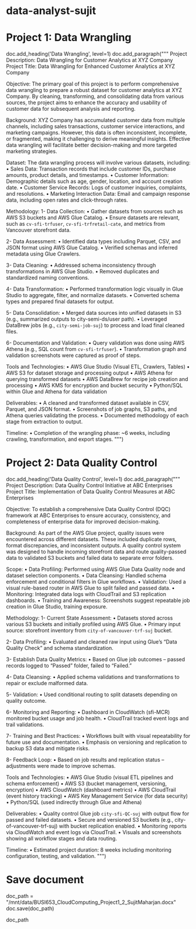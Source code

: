 # data-analyst-sujit
# Project 1: Data Wrangling
doc.add_heading('Data Wrangling', level=1)
doc.add_paragraph("""
Project Description: Data Wrangling for Customer Analytics at XYZ Company
Project Title: Data Wrangling for Enhanced Customer Analytics at XYZ Company

Objective: The primary goal of this project is to perform comprehensive data wrangling to prepare a robust dataset for customer analytics at XYZ Company. By cleaning, transforming, and consolidating data from various sources, the project aims to enhance the accuracy and usability of customer data for subsequent analysis and reporting.

Background: XYZ Company has accumulated customer data from multiple channels, including sales transactions, customer service interactions, and marketing campaigns. However, this data is often inconsistent, incomplete, or fragmented, making it challenging to derive meaningful insights. Effective data wrangling will facilitate better decision-making and more targeted marketing strategies.

Dataset: The data wrangling process will involve various datasets, including:
• Sales Data: Transaction records that include customer IDs, purchase amounts, product details, and timestamps.
• Customer Information: Demographic details such as age, gender, location, and account creation date.
• Customer Service Records: Logs of customer inquiries, complaints, and resolutions.
• Marketing Interaction Data: Email and campaign response data, including open rates and click-through rates.

Methodology:
1- Data Collection:
   • Gather datasets from sources such as AWS S3 buckets and AWS Glue Catalog.
   • Ensure datasets are relevant, such as `cv-sfi-trfuser`, `cv-sfi-trfretail-cate`, and metrics from Vancouver storefront data.

2- Data Assessment:
   • Identified data types including Parquet, CSV, and JSON format using AWS Glue Catalog.
   • Verified schemas and inferred metadata using Glue Crawlers.

3- Data Cleaning:
   • Addressed schema inconsistency through transformations in AWS Glue Studio.
   • Removed duplicates and standardized naming conventions.

4- Data Transformation:
   • Performed transformation logic visually in Glue Studio to aggregate, filter, and normalize datasets.
   • Converted schema types and prepared final datasets for output.

5- Data Consolidation:
   • Merged data sources into unified datasets in S3 (e.g., summarized outputs to city-semi-ds/user path).
   • Leveraged DataBrew jobs (e.g., `city-semi-job-suj`) to process and load final cleaned files.

6- Documentation and Validation:
   • Query validation was done using AWS Athena (e.g., SQL count from `cv-sfi-trfuser`).
   • Transformation graph and validation screenshots were captured as proof of steps.

Tools and Technologies:
• AWS Glue Studio (Visual ETL, Crawlers, Tables)
• AWS S3 for dataset storage and processing output
• AWS Athena for querying transformed datasets
• AWS DataBrew for recipe job creation and processing
• AWS KMS for encryption and bucket security
• Python/SQL within Glue and Athena for data validation

Deliverables:
• A cleaned and transformed dataset available in CSV, Parquet, and JSON format.
• Screenshots of job graphs, S3 paths, and Athena queries validating the process.
• Documented methodology of each stage from extraction to output.

Timeline:
• Completion of the wrangling phase: ~6 weeks, including crawling, transformation, and export stages.
""")

# Project 2: Data Quality Control
doc.add_heading('Data Quality Control', level=1)
doc.add_paragraph("""
Project Description: Data Quality Control Initiative at ABC Enterprises
Project Title: Implementation of Data Quality Control Measures at ABC Enterprises

Objective: To establish a comprehensive Data Quality Control (DQC) framework at ABC Enterprises to ensure accuracy, consistency, and completeness of enterprise data for improved decision-making.

Background: As part of the AWS Glue project, quality issues were encountered across different datasets. These included duplicate rows, format discrepancies, and inconsistent outputs. A quality control system was designed to handle incoming storefront data and route quality-passed data to validated S3 buckets and failed data to separate error folders.

Scope:
• Data Profiling: Performed using AWS Glue Data Quality node and dataset selection components.
• Data Cleansing: Handled schema enforcement and conditional filters in Glue workflows.
• Validation: Used a visual rule-based router in AWS Glue to split failed and passed data.
• Monitoring: Integrated data logs with CloudTrail and S3 replication dashboards.
• Training and Awareness: Screenshots suggest repeatable job creation in Glue Studio, training exposure.

Methodology:
1- Current State Assessment:
   • Datasets stored across various S3 buckets and initially profiled using AWS Glue.
   • Primary input source: storefront inventory from `city-of-vancouver-trf-suj` bucket.

2- Data Profiling:
   • Evaluated and cleaned raw input using Glue’s “Data Quality Check” and schema standardization.

3- Establish Data Quality Metrics:
   • Based on Glue job outcomes – passed records logged to “Passed” folder, failed to “Failed.”

4- Data Cleansing:
   • Applied schema validations and transformations to repair or exclude malformed data.

5- Validation:
   • Used conditional routing to split datasets depending on quality outcome.

6- Monitoring and Reporting:
   • Dashboard in CloudWatch (sfi-MCR) monitored bucket usage and job health.
   • CloudTrail tracked event logs and trail validations.

7- Training and Best Practices:
   • Workflows built with visual repeatability for future use and documentation.
   • Emphasis on versioning and replication to backup S3 data and mitigate risks.

8- Feedback Loop:
   • Based on job results and replication status – adjustments were made to improve schemas.

Tools and Technologies:
• AWS Glue Studio (visual ETL pipelines and schema enforcement)
• AWS S3 (bucket management, versioning, encryption)
• AWS CloudWatch (dashboard metrics)
• AWS CloudTrail (event history tracking)
• AWS Key Management Service (for data security)
• Python/SQL (used indirectly through Glue and Athena)

Deliverables:
• Quality control Glue job `city-sfi-QC-suj` with output flow for passed and failed datasets.
• Secure and versioned S3 buckets (e.g., city-of-vancouver-trf-suj) with bucket replication enabled.
• Monitoring reports via CloudWatch and event logs via CloudTrail.
• Visuals and screenshots showing all workflow stages and data routing.

Timeline:
• Estimated project duration: 8 weeks including monitoring configuration, testing, and validation.
""")

# Save document
doc_path = "/mnt/data/BUSI653_CloudComputing_Project1_2_SujitMaharjan.docx"
doc.save(doc_path)

doc_path

